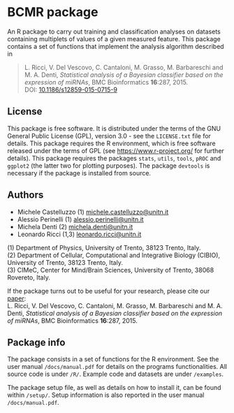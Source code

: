 # BCMR package

An R package to carry out training and classification analyses on datasets containing multiplets of values of a given measured feature. This package contains a set of functions that implement the analysis algorithm described in
> L. Ricci, V. Del Vescovo, C. Cantaloni, M. Grasso, M. Barbareschi and M. A. Denti, _Statistical analysis of a Bayesian classifier based on the expression of miRNAs_, BMC Bioinformatics __16__:287, 2015.  
DOI: [10.1186/s12859-015-0715-9](https://dx.doi.org/10.1186/s12859-015-0715-9)

## License

This package is free software. It is distributed under the terms of the GNU General Public License (GPL), version 3.0 - see the `LICENSE.txt` file for details.
This package requires the R environment, which is free software released under the terms of GPL (see https://www.r-project.org/ for further details).
This package requires the packages `stats`, `utils`, `tools`, `pROC` and `ggplot2` (the latter two for plotting purposes). The package `devtools` is necessary if the package is installed from source.

## Authors

- Michele Castelluzzo (1) michele.castelluzzo@unitn.it
- Alessio Perinelli (1) alessio.perinelli@unitn.it
- Michela Denti (2) michela.denti@unitn.it
- Leonardo Ricci (1,3) leonardo.ricci@unitn.it

(1) Department of Physics, University of Trento, 38123 Trento, Italy.  
(2) Department of Cellular, Computational and Integrative Biology (CIBIO), University of Trento, 38123 Trento, Italy.  
(3) CIMeC, Center for Mind/Brain Sciences, University of Trento, 38068 Rovereto, Italy.

If the package turns out to be useful for your research, please cite our [paper](https://dx.doi.org/10.1186/s12859-015-0715-9):  
L. Ricci, V. Del Vescovo, C. Cantaloni, M. Grasso, M. Barbareschi and M. A. Denti, _Statistical analysis of a Bayesian classifier based on the expression of miRNAs_, BMC Bioinformatics __16__:287, 2015.  

## Package info

The package consists in a set of functions for the R environment. See the user manual `/docs/manual.pdf` for details on the programs functionalities. All source code is under `/R/`. Example code and datasets are under `/examples`.

The package setup file, as well as details on how to install it, can be found within `/setup/`. Setup information is also reported in the user manual `/docs/manual.pdf`.
